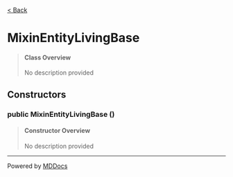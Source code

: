 [< Back](..)
# MixinEntityLivingBase #
>#### Class Overview ####
>No description provided
## Constructors ##
### public MixinEntityLivingBase () ###
>#### Constructor Overview ####
>No description provided
>

---
Powered by [MDDocs](https://github.com/VRCube/MDDocs)
